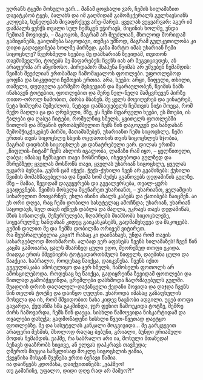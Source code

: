 უღრანს ტყეში მოსული ვარ…
მანამ ცოცხალი ვარ, ჩემის სილამაზით დავატკბობ ტყეს, ბალახს და იმ გაღმიდამ გამომცქერალს გულხავსიანს კლდესა, სუნელებას მივაფრქვევ არე-მარეს.
ყველას ვუყვარვარ: აგერ იმ დამპალს ყუნჭს თვალი სულ ჩემსკენ უჭირავს, მიცინის ხოლმე, უნდა ჩემთან მოვიდეს, – მაკოცოს, მაგრამ არ შეუძლიან, მხოლოდ შორიდამ გამიცინებს, გაიღიმება საცოდავი, თუმცა უშნოდ, მაგრამ გულკეთილობა კი დიდი გადაეფინება ხოლმე პირზედ.
განა მარტო იმას უხარიან ჩემი სიცოცხლე?
წვერხმელი ხეებიც მე დამხარიან ზევიდამ, თვითონ თავშიშველნი, ტოტებს მე მაფარებენ: ჩვენს იას არ შეგვიცივდეს, ან არაფერმა არ აწყინოსო.
პირდაპირ შხაპუნა წვიმას არ უშვებენ ჩემამდის: წვიმას შეუძლიან ერთბაშად ჩამომაცალოს ფოთლები.
უფოთლებოდ ყოფნა და სიკვდილი ჩემთვის ერთია.
არა, ხეები: არყი, წიფელი, თხილი, თამელი, დუდგულა გარშემო მეხვევიან და მყარაულობენ, წვიმის ნამს ინახავენ ტოტებით, ფოთლებით და მერე ნელ-ნელა მამცვრევენ პირზე თითო-ოროლ ნამობით, პირსა მბანენ.
მე ყელს მოვიღერებ და ვინატრებ, ნეტა სიმღერა შემეძლოს, ნეტავი დამბადებელს ჩემთვის ნიჭი მოეცა, რომ მექო მაღლა ცა და ღრუბელი, მზე, ეს ჩემი მფარველი ხეები, ეს მთები, ის ჭალები და ღაბუა ჩიტები, რომელნიც ხმელს, ყვითელს ფოთლებში წითლის და მწვანის ფრთაბუმბულით ჩემს წინ დაგოგვენ და ხანდახან შემომჭიკჭიკებენ პირში, მათამაშებენ, უხარიანთ ჩემი სიცოცხლე.
ჩემი ერთის თვის სიცოცხლე სხვის ოცდაოთხის თვის სიცოცხლეს სჯობია, მაგრამ დიდხანს სიცოცხლეს კი დანატრებული ვარ. 
დილას ერთმა „წიფლის-ჩიტამ“ ჩემს ახლოს იგალობა, ლამაზი რამ იყო, – ყელწითელი, ღაბუა; იმასაც ჩემსავით თავი მოსწონდა, იხედებოდა გულზედ და მხრებზედ; ყველას მოსწონს თავი, ყველას უხარიან სიცოცხლე, ყველას უყვარს ბუნება.
გუშინ ცამ იჭექა. 
ჭექა-ქუხილი ჩვენ არ გვაშინებს: ქუხილი წვიმის მომასწავებელია და წვიმა ხომ ძუძუს გვაწოვებს დედამიწის გულზე. 
მზე – მამაა, ზევიდამ დაგვყურებს და გვეალერსება, თვალ-ყურს გვადევნებს. 
წვიმის მოსვლა მცენარეთ უხარიანთ, – უხარიანთ, ყელამდის სიხარულით მოიყარნენ; ეხლა ისინი ახალს კაბებს და ქათიბებს ჩაიცმენ. 
აი ეს ორი დღეა, რაც ჩემი დობილი სასუტელაც ამოჩნდა; უხარიან, უხარიან საცოდავს, სულ თავს იქნევს დაბლა და მაღლა, უკრავს თავს დედამიწას, მზის სინათლეს, მეჩურჩულება, ზღაპრებს მიამბობს სიცოცხლეზე, სიყვარულზე; ხანდახან კიდეც გაიკასკასებს, გადმამეხვევა და მაკოცებს. 
გუშინ დილით მე და ჩემმა დობილმა ორივემ ვიტირეთ.  
რა შეუბრალებელია კაცი?!
რასაც კი დაინახავს, უნდა რომ თავის სასარგებლოდ მოიხმაროს. 
ალბად ვერ აფასებს ჩვენს სილამაზეს!
ჩვენ წინ კაცმა გამოიარა, ცალს მხარზედ ცული ედო, მეორეზედ თოფი ეკიდა. 
მიადგა ერთს მშვენიერს ტოტგადართხმულს წიფელს, დაუშინა ცული და წააქცია. 
საბრალო, როდესაც წაიქცა, დაიკვნესა. 
ჩვენს იქით გუგულისკაბა ამოსულიყო და ჯერ ხმელს, ჩამოსულს ფოთოლს არ ამოსცილებოდა. 
როდესაც ხე წაიქცა, გადიყრეინა ზევიდამ ფოთლები და წითლად გამობჭყვინდა, ცრემლები დასხმოდა ჩაღრმავებულს გულში.  
შუადღის დროს დაღალულ-დაქანცული ქედანი მოვიდა და დაჯდა ჩვენს წინ თელის ტოტზე და დაიწყო ღუღუნი. 
უხაროდა იმასაც გაზაფხულის მოსვლა და ის, რომ მშვიდობით ნახა კიდევ ნაცნობი ადგილი. 
უცებ თოფი გავარდა, ქედანმა ხმა გაკმინდა, ჯერ ფეხით ჩამოეკიდა ტოტზე, მემრე ძირს ჩამოვარდა, ჩემს წინ დაეცა. 
სისხლი წამოუვიდა ნისკარტიდამ და თვალები დახუჭა; გადმონადენი სისხლი წვეთ-წვეთად დაეტყო ფოთლებზე. 
მე და სასუტელას კანკალი მოგვივიდა…
მე გარკვევით არაფერი მესმის, მხოლოდ რაღაც ბუბუნი, გრიალი, ბუნდი ჟრიამული მოდის ჩემამდის.
ვაჰმე, რა საბრალო არი ია, მოსული მთაზედა!  
ბეჩავს დააზრობს სიცივე, ან ელვას დაჰკრავს თავზედა;  
ღმერთს მიუცია საწყლისად მოკლე სიცოცხლის ჟამია,  
ქვეყნისა მისგან შვენება ერთი ბეჩავი წამია.  
ია დაიწყებს კდომასა, დაიქვითინებს: „ვაჰმეო!  
თუ გამაჩინე, უფალო, დიდი დღე რად არ მამეო?!“